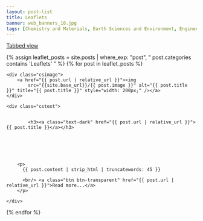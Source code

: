 ```yaml
---
layout: post-list
title: Leaflets
banner: web_banners_10.jpg
tags: [Chemistry and Materials, Earth Sciences and Environment, Engineering and Energy,  Mathematics and Computer Science]
---
```


  
<a class="text-dark" href="../leaflets">Tabbed view</a>


<!-- Now display all the posts, in date code order, newest first -->

{% assign leaflet_posts = site.posts | where_exp: "post", " post.categories contains 'Leaflets' " %}
     {% for post in leaflet_posts %}



<div class="casestudy">

	<div class="csimage">
		<a href="{{ post.url | relative_url }}"><img
			src="{{site.base_url}}/{{ post.image }}" alt="{{ post.title }}" title="{{ post.title }}" style="width: 200px;" /></a>
	</div>

	<div class="cstext">


			<h3><a class="text-dark" href="{{ post.url | relative_url }}">{{ post.title }}</a></h3>
	





		<p>
          {{ post.content | strip_html | truncatewords: 45 }}
		 
          <br/> <a class="btn btn-transparent" href="{{ post.url | relative_url }}">Read more...</a>
		</p>

	</div>
</div>






{% endfor %}







